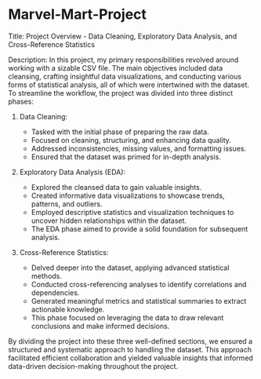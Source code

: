 # Marvel-Mart-Project

Title: Project Overview - Data Cleaning, Exploratory Data Analysis, and Cross-Reference Statistics

Description:
In this project, my primary responsibilities revolved around working with a sizable CSV file. The main objectives included data cleansing, crafting insightful data visualizations, 
and conducting various forms of statistical analysis, all of which were intertwined with the dataset. To streamline the workflow, the project was divided into three distinct phases:

1. Data Cleaning:
   - Tasked with the initial phase of preparing the raw data.
   - Focused on cleaning, structuring, and enhancing data quality.
   - Addressed inconsistencies, missing values, and formatting issues.
   - Ensured that the dataset was primed for in-depth analysis.

2. Exploratory Data Analysis (EDA):
   - Explored the cleansed data to gain valuable insights.
   - Created informative data visualizations to showcase trends, patterns, and outliers.
   - Employed descriptive statistics and visualization techniques to uncover hidden relationships within the dataset.
   - The EDA phase aimed to provide a solid foundation for subsequent analysis.

3. Cross-Reference Statistics:
   - Delved deeper into the dataset, applying advanced statistical methods.
   - Conducted cross-referencing analyses to identify correlations and dependencies.
   - Generated meaningful metrics and statistical summaries to extract actionable knowledge.
   - This phase focused on leveraging the data to draw relevant conclusions and make informed decisions.

By dividing the project into these three well-defined sections, we ensured a structured and systematic approach to handling the dataset. 
This approach facilitated efficient collaboration and yielded valuable insights that informed data-driven decision-making throughout the project.
